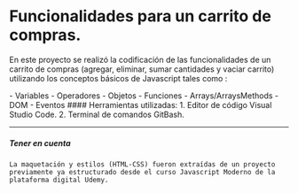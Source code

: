 # Funcionalidades para un carrito de compras. 

<p>
En este proyecto se realizó la codificación de las funcionalidades de un carrito de compras (agregar, eliminar, sumar cantidades y vaciar carrito) utilizando los conceptos básicos de Javascript tales como :
</p>
- Variables
- Operadores
- Objetos
- Funciones
- Arrays/ArraysMethods
- DOM
- Eventos
#### Herramientas utilizadas:
1. Editor de código Visual Studio Code.
2. Terminal de comandos GitBash.

------------

##### Tener en cuenta
```
La maquetación y estilos (HTML-CSS) fueron extraídas de un proyecto previamente ya estructurado desde el curso Javascript Moderno de la plataforma digital Udemy.
```
